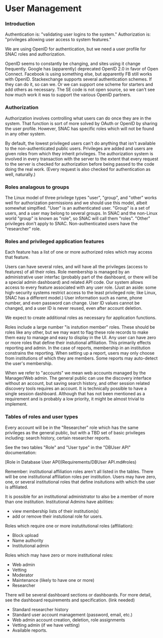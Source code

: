 # User Management

### Introduction

Authentication is: "validating user logins to the system." Authorization is: "privileges
allowing user access to system features."

We are using OpenID for authentication, but we need a user profile for SNAC roles and authorization. 

OpenID seems to constantly be changing, and sites using it change frequently. Google has (apparently)
deprecated OpenID 2.0 in favor of Open Connect. Facebook is using something else, but apparently FB still
works with OpenID. Stackexchange supports several authentication schemes. If they can do it, so can we. Or we
can support one scheme for starters and add others as necessary. The SE code is not open source, so we can't
see how much work it was to support the various OpenID partners.

### Authorization

Authorization involves controlling what users can do once they are in the system. That function is sort of
more solved by OAuth or OpenID by sharing the user profile. However, SNAC has specific roles which will not be
found in any other system.

By default, the lowest privileged users can't do anything that isn't available to the non-authenticated public
users. Privileges are added and users are given roles from which they inherit privileges. The authorization
system is involved in every transaction with the server to the extent that every request to the server is
checked for authorization before being passed to the code doing the real work. (Every request is also checked
for authentication as well, naturally.)

### Roles analagous to groups

The Linux model of three privilege types "user", "group", and "other" works well for authorization permissions
and we should use this model, albeit somewhat simplfied.  "User" is an authenticated user. "Group" is a set of
users, and a user may belong to several groups. In SNAC and the non-Linux world "group" is known as "role", so
SNAC will call them "roles". "Other" privileges don't apply to SNAC. Non-authenticated users have the
"researcher" role.

### Roles and privileged application features

Each feature has a list of one or more authorized roles which may access that feature.

Users can have several roles, and will have all the privileges (access to features) of all their roles. Role
membership is managed by an administrative user interfac (probably part of the dashboard, or there will be a
special admin dashboard) and related API code. Our system allows access to every feature associated with any
user role. (Just an aside: some high-security systems restrict access to the least privileged role; like
Linux, SNAC has a different model.) User information such as name, phone number, and even password can
change. User ID values cannot be changed, and a user ID is never reused, even after account deletion.

We expect to create additional roles as necessary for application functions.

Roles include a large number "is instution member" roles. These should be roles like any other, but we may
want to flag these role records to make them easy to manage and easy to display in the UI. Any user can have
zero or more roles that define their instutional affiliation. This primarily effects reporting and admin. In
the case of reports, membership in an institution constrains the reporting. When setting up a report, users
may only choose from institutions of which they are members. Some reports may auto-detect the user's
membership.

When we refer to "accounts" we mean web accounts managed by the Manager/Web admin. The general
public can use the discovery interface without an account, but saving search history, and other
session related discovery tools requires an account. It is technically possible to have a single session
dashboard. Although that has not been mentioned as a requirement and is probably a low priority, it might be
almost trivial to implement.

### Tables of roles and user types

Every account will be in the "Researcher" role which has the same privileges as the general public, but with a
TBD set of basic privileges including: search history, certain researcher reports.

See the two tables "Role" and "User type" in the "DBUser API" documentation:

[Role in Database User API](Requirements/DBUser API.md#roles)

Remember: institutional affiliation roles aren't all listed in the tables. There will be one institutional
affiliation roles per institution. Users may have zero, one, or several institutional roles that define
insitutions with which the user is affiliated.

It is possible for an institutional administrator to also be a member of more than one
institution. Institutional Admins have abilities:

- view membership lists of their institution(s)
- add or remove their instutional role for users.

Roles which require one or more instutitutional roles (affiliation):

- Block upload
- Name authority
- Institutional admin

Roles which may have zero or more institutional roles:

- Web admin
- Vetting
- Moderator
- Maintenance (likely to have one or more)
- Researcher


There will be several dashboard sections or dashboards. For more detail, see the dashboard requirements and
specification. (link needed)

- Standard researcher history
- Standard user account management (password, email, etc.)
- Web admin account creation, deletion, role assignments
- Vetting admin (if we have vetting)
- Available reports.
